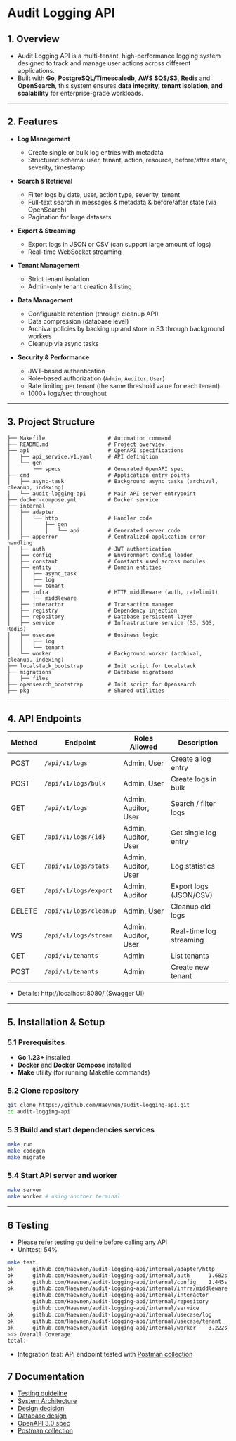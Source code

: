 # Audit Logging API  

## 1. Overview  
- Audit Logging API is a multi-tenant, high-performance logging system designed
  to track and manage user actions across different applications.
- Built with **Go**, **PostgreSQL/Timescaledb**, **AWS SQS/S3**, **Redis** and **OpenSearch**, this system ensures **data integrity, tenant isolation, and scalability** for enterprise-grade workloads.  

---

## 2. Features  
- **Log Management**  
  - Create single or bulk log entries with metadata  
  - Structured schema: user, tenant, action, resource, before/after state, severity, timestamp  

- **Search & Retrieval**  
  - Filter logs by date, user, action type, severity, tenant  
  - Full-text search in messages & metadata & before/after state (via OpenSearch)  
  - Pagination for large datasets  

- **Export & Streaming**  
  - Export logs in JSON or CSV (can support large amount of logs)
  - Real-time WebSocket streaming  

- **Tenant Management**  
  - Strict tenant isolation  
  - Admin-only tenant creation & listing  

- **Data Management**  
  - Configurable retention (through cleanup API)
  - Data compression (database level)
  - Archival policies by backing up and store in S3 through background workers
  - Cleanup via async tasks  

- **Security & Performance**  
  - JWT-based authentication  
  - Role-based authorization (`Admin`, `Auditor`, `User`)  
  - Rate limiting per tenant (the same threshold value for each tenant)
  - 1000+ logs/sec throughput  

---
## 3. Project Structure

```
├── Makefile                    # Automation command
├── README.md                   # Project overview
├── api                         # OpenAPI specifications
│   ├── api_service.v1.yaml     # API definition
│   └── gen
│       └── specs               # Generated OpenAPI spec
├── cmd                         # Application entry points
│   ├── async-task              # Background async tasks (archival, cleanup, indexing)
│   └── audit-logging-api       # Main API server entrypoint
├── docker-compose.yml          # Docker service
├── internal                    
│   ├── adapter
│   │   └── http                # Handler code
│   │       ├── gen
│   │       │   └── api         # Generated server code
│   ├── apperror                # Centralized application error handling
│   ├── auth                    # JWT authentication
│   ├── config                  # Environment config loader
│   ├── constant                # Constants used across modules
│   ├── entity                  # Domain entities
│   │   ├── async_task
│   │   ├── log
│   │   └── tenant
│   ├── infra                   # HTTP middleware (auth, ratelimit)
│   │   └── middleware
│   ├── interactor              # Transaction manager
│   ├── registry                # Dependency injection
│   ├── repository              # Database persistent layer
│   ├── service                 # Infrastructure service (S3, SQS, Redis)
│   ├── usecase                 # Business logic
│   │   ├── log
│   │   └── tenant
│   └── worker                  # Background worker (archival, cleanup, indexing)
├── localstack_bootstrap        # Init script for Localstack
├── migrations                  # Database migrations
│   ├── files
├── opensearch_bootstrap        # Init script for Opensearch
├── pkg                         # Shared utilities
```
---
## 4. API Endpoints

| Method | Endpoint               | Roles Allowed        | Description             |
| ------ | ---------------------- | -------------------- | ----------------------- |
| POST   | `/api/v1/logs`         | Admin, User          | Create a log entry      |
| POST   | `/api/v1/logs/bulk`    | Admin, User          | Create logs in bulk     |
| GET    | `/api/v1/logs`         | Admin, Auditor, User | Search / filter logs    |
| GET    | `/api/v1/logs/{id}`    | Admin, Auditor, User | Get single log entry    |
| GET    | `/api/v1/logs/stats`   | Admin, Auditor, User | Log statistics          |
| GET    | `/api/v1/logs/export`  | Admin, Auditor       | Export logs (JSON/CSV)  |
| DELETE | `/api/v1/logs/cleanup` | Admin, User          | Cleanup old logs        |
| WS     | `/api/v1/logs/stream`  | Admin, Auditor, User | Real-time log streaming |
| GET    | `/api/v1/tenants`      | Admin                | List tenants            |
| POST   | `/api/v1/tenants`      | Admin                | Create new tenant       |

- Details: http://localhost:8080/ (Swagger UI)

---
## 5. Installation & Setup

### 5.1 Prerequisites
- **Go 1.23+** installed
- **Docker** and **Docker Compose** installed
- **Make** utility (for running Makefile commands)

### 5.2 Clone repository
```bash
git clone https://github.com/Haevnen/audit-logging-api.git
cd audit-logging-api
```

### 5.3 Build and start dependencies services
```bash
make run
make codegen
make migrate
```

### 5.4 Start API server and worker
```bash
make server
make worker # using another terminal
```
---

## 6 Testing
- Please refer [testing guideline](docs/Testing_guideline.md) before calling any API
- Unittest: 54%
```bash
make test
ok      github.com/Haevnen/audit-logging-api/internal/adapter/http      1.967s  coverage: 71.6% of statements
ok      github.com/Haevnen/audit-logging-api/internal/auth      1.682s  coverage: 89.5% of statements
ok      github.com/Haevnen/audit-logging-api/internal/config    1.445s  coverage: 55.6% of statements
ok      github.com/Haevnen/audit-logging-api/internal/infra/middleware  2.103s  coverage: 93.9% of statements
        github.com/Haevnen/audit-logging-api/internal/interactor                coverage: 0.0% of statements
        github.com/Haevnen/audit-logging-api/internal/repository                coverage: 0.0% of statements
        github.com/Haevnen/audit-logging-api/internal/service           coverage: 0.0% of statements
ok      github.com/Haevnen/audit-logging-api/internal/usecase/log       2.365s  coverage: 93.9% of statements
ok      github.com/Haevnen/audit-logging-api/internal/usecase/tenant    2.605s  coverage: 100.0% of statements
ok      github.com/Haevnen/audit-logging-api/internal/worker    3.222s  coverage: 86.6% of statements
>>> Overall Coverage:
total:                                                                                (statements)                     54.1%
```
- Integration test: API endpoint tested with [Postman
  collection](docs/Audit%20Logging%20API.postman_collection.json)

## 7 Documentation
- [Testing guideline](docs/Testing_guideline.md)
- [System Architecture](docs/System_architecture.md)
- [Design decision](docs/Design_decision.md)
- [Database design](docs/Database_design.md)
- [OpenAPI 3.0 spec](http://localhost:8080/)
- [Postman collection](docs/Audit%20Logging%20API.postman_collection.json)